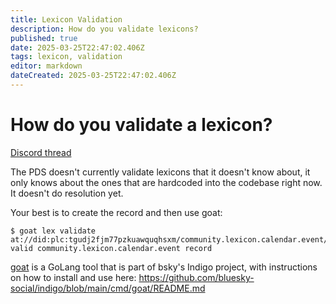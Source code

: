 ```yaml
---
title: Lexicon Validation
description: How do you validate lexicons?
published: true
date: 2025-03-25T22:47:02.406Z
tags: lexicon, validation
editor: markdown
dateCreated: 2025-03-25T22:47:02.406Z
---
```


# How do you validate a lexicon?

[Discord thread](https://discord.com/channels/1097580399187738645/1312512595793547294/1350863752194560062)

The PDS doesn't currently validate lexicons that it doesn't know about, it only knows about the ones that are hardcoded into the codebase right now. It doesn't do resolution yet.

Your best is to create the record and then use goat:

```
$ goat lex validate at://did:plc:tgudj2fjm77pzkuawquqhsxm/community.lexicon.calendar.event/3kxbvxj7blk2t
valid community.lexicon.calendar.event record
```

[goat](/goat) is a GoLang tool that is part of bsky's Indigo project, with instructions on how to install and use here: https://github.com/bluesky-social/indigo/blob/main/cmd/goat/README.md
